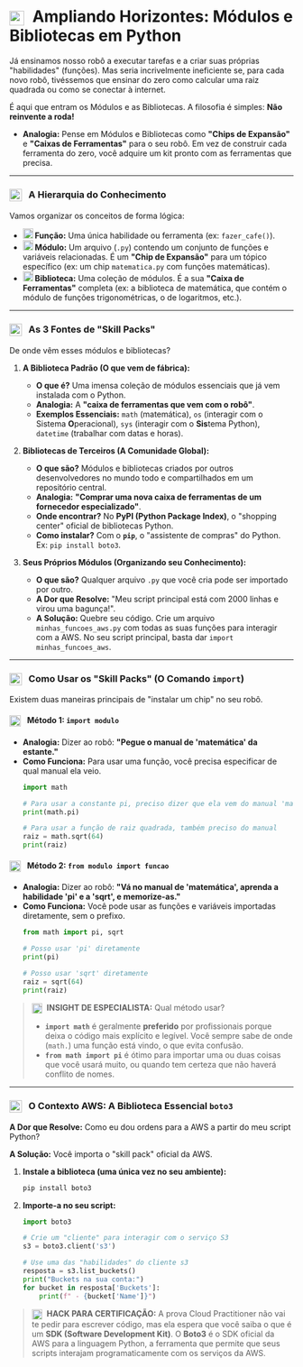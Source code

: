 # <img src="https://api.iconify.design/mdi/library-outline.svg?color=currentColor" width="26" style="vertical-align:middle; margin-right:8px;" /> Ampliando Horizontes: Módulos e Bibliotecas em Python

Já ensinamos nosso robô a executar tarefas e a criar suas próprias "habilidades" (funções). Mas seria incrivelmente ineficiente se, para cada novo robô, tivéssemos que ensinar do zero como calcular uma raiz quadrada ou como se conectar à internet.

É aqui que entram os Módulos e as Bibliotecas. A filosofia é simples: **Não reinvente a roda!**

* **Analogia:** Pense em Módulos e Bibliotecas como **"Chips de Expansão"** e **"Caixas de Ferramentas"** para o seu robô. Em vez de construir cada ferramenta do zero, você adquire um kit pronto com as ferramentas que precisa.

---

### <img src="https://api.iconify.design/mdi/file-tree.svg?color=currentColor" width="22" style="vertical-align:middle; margin-right:8px;" /> A Hierarquia do Conhecimento

Vamos organizar os conceitos de forma lógica:

* **<img src="https://api.iconify.design/mdi/function-variant.svg?color=currentColor" width="18" /> Função:** Uma única habilidade ou ferramenta (ex: `fazer_cafe()`).
* **<img src="https://api.iconify.design/mdi/py.svg?color=currentColor" width="18" /> Módulo:** Um arquivo (`.py`) contendo um conjunto de funções e variáveis relacionadas. É um **"Chip de Expansão"** para um tópico específico (ex: um chip `matematica.py` com funções matemáticas).
* **<img src="https://api.iconify.design/mdi/toolbox-outline.svg?color=currentColor" width="18" /> Biblioteca:** Uma coleção de módulos. É a sua **"Caixa de Ferramentas"** completa (ex: a biblioteca de matemática, que contém o módulo de funções trigonométricas, o de logaritmos, etc.).

---

### <img src="https://api.iconify.design/mdi/source-branch.svg?color=currentColor" width="22" style="vertical-align:middle; margin-right:8px;" /> As 3 Fontes de "Skill Packs"

De onde vêm esses módulos e bibliotecas?

1.  **A Biblioteca Padrão (O que vem de fábrica):**
    * **O que é?** Uma imensa coleção de módulos essenciais que já vem instalada com o Python.
    * **Analogia:** A **"caixa de ferramentas que vem com o robô"**.
    * **Exemplos Essenciais:** `math` (matemática), `os` (interagir com o Sistema **O**peracional), `sys` (interagir com o **Sis**tema Python), `datetime` (trabalhar com datas e horas).

2.  **Bibliotecas de Terceiros (A Comunidade Global):**
    * **O que são?** Módulos e bibliotecas criados por outros desenvolvedores no mundo todo e compartilhados em um repositório central.
    * **Analogia:** **"Comprar uma nova caixa de ferramentas de um fornecedor especializado"**.
    * **Onde encontrar?** No **PyPI (Python Package Index)**, o "shopping center" oficial de bibliotecas Python.
    * **Como instalar?** Com o **`pip`**, o "assistente de compras" do Python. Ex: `pip install boto3`.

3.  **Seus Próprios Módulos (Organizando seu Conhecimento):**
    * **O que são?** Qualquer arquivo `.py` que você cria pode ser importado por outro.
    * **A Dor que Resolve:** "Meu script principal está com 2000 linhas e virou uma bagunça!".
    * **A Solução:** Quebre seu código. Crie um arquivo `minhas_funcoes_aws.py` com todas as suas funções para interagir com a AWS. No seu script principal, basta dar `import minhas_funcoes_aws`.

---

### <img src="https://api.iconify.design/mdi/import.svg?color=currentColor" width="22" style="vertical-align:middle; margin-right:8px;" /> Como Usar os "Skill Packs" (O Comando `import`)

Existem duas maneiras principais de "instalar um chip" no seu robô.

#### <img src="https://api.iconify.design/mdi/book-outline.svg?color=currentColor" width="20" style="vertical-align:middle; margin-right:8px;" /> Método 1: `import modulo`
* **Analogia:** Dizer ao robô: **"Pegue o manual de 'matemática' da estante."**
* **Como Funciona:** Para usar uma função, você precisa especificar de qual manual ela veio.
    ```python
    import math

    # Para usar a constante pi, preciso dizer que ela vem do manual 'math'
    print(math.pi)
    
    # Para usar a função de raiz quadrada, também preciso do manual
    raiz = math.sqrt(64)
    print(raiz)
    ```

#### <img src="https://api.iconify.design/mdi/book-plus-outline.svg?color=currentColor" width="20" style="vertical-align:middle; margin-right:8px;" /> Método 2: `from modulo import funcao`
* **Analogia:** Dizer ao robô: **"Vá no manual de 'matemática', aprenda a habilidade 'pi' e a 'sqrt', e memorize-as."**
* **Como Funciona:** Você pode usar as funções e variáveis importadas diretamente, sem o prefixo.
    ```python
    from math import pi, sqrt

    # Posso usar 'pi' diretamente
    print(pi)
    
    # Posso usar 'sqrt' diretamente
    raiz = sqrt(64)
    print(raiz)
    ```

> **<img src="https://api.iconify.design/mdi/lightbulb-on-outline.svg?color=currentColor" width="18" style="vertical-align:middle; margin-right:5px;" /> INSIGHT DE ESPECIALISTA:** Qual método usar?
> * **`import math`** é geralmente **preferido** por profissionais porque deixa o código mais explícito e legível. Você sempre sabe de onde (`math.`) uma função está vindo, o que evita confusão.
> * **`from math import pi`** é ótimo para importar uma ou duas coisas que você usará muito, ou quando tem certeza que não haverá conflito de nomes.

---

### <img src="https://api.iconify.design/logos/aws.svg?color=currentColor" width="22" style="vertical-align:middle; margin-right:8px;" /> O Contexto AWS: A Biblioteca Essencial `boto3`

**A Dor que Resolve:** Como eu dou ordens para a AWS a partir do meu script Python?

**A Solução:** Você importa o "skill pack" oficial da AWS.

1.  **Instale a biblioteca (uma única vez no seu ambiente):**
    ```bash
    pip install boto3
    ```

2.  **Importe-a no seu script:**
    ```python
    import boto3
    
    # Crie um "cliente" para interagir com o serviço S3
    s3 = boto3.client('s3')
    
    # Use uma das "habilidades" do cliente s3
    resposta = s3.list_buckets()
    print("Buckets na sua conta:")
    for bucket in resposta['Buckets']:
        print(f" - {bucket['Name']}")
    ```

> **<img src="https://api.iconify.design/mdi/star-four-points.svg?color=currentColor" width="18" style="vertical-align:middle; margin-right:5px;" /> HACK PARA CERTIFICAÇÃO:** A prova Cloud Practitioner não vai te pedir para escrever código, mas ela espera que você saiba o que é um **SDK (Software Development Kit)**. O **Boto3** é o SDK oficial da AWS para a linguagem Python, a ferramenta que permite que seus scripts interajam programaticamente com os serviços da AWS.